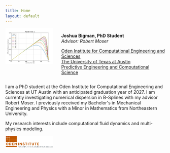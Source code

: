 ```yaml
---
title: Home
layout: default
---
```

<head>
  <script async src="https://www.googletagmanager.com/gtag/js?id=G-XGE87C912V"></script>
  <script>
    window.dataLayer = window.dataLayer || [];
    function gtag(){dataLayer.push(arguments);}
    gtag('js', new Date());
    gtag('config', 'G-XGE87C912V');
  </script>
</head>
<div id="twosided">
  <div id="left" style="float: left; max-width: 30%;border: 10px"> 
    <img src="images/myimage.jpg" />
  </div>
  <div id="right" style="float: right; width: 65%; vertical-align: middle;">
    <p> <b>Joshua Bigman, PhD Student</b><br> 
        <em>Advisor: Robert Moser</em></p>
    <p> <a href="https://oden.utexas.edu" target="blank">Oden Institute for Computational Engineering and Sciences</a><br>
    <a href="https://utexas.edu" target="blank">The University of Texas at Austin</a><br>
    <a href="https://pecos.oden.utexas.edu" target="blank">Predictive Engineering and Computational Science</a></p>
  </div>
</div>
<div id="clearer" style="clear: both"> </div>

I am a PhD student at the Oden Institute for Computational Engineering and Sciences at UT Austin with an anticipated graduation year of 2027. I am currently investigating numerical dispersion in B-Splines with my advisor Robert Moser. I previously received my Bachelor's in Mechanical Engineering and Physics with a Minor in Mathematics from Northeastern University.

My research interests include computational fluid dynamics and multi-physics modeling.

<footer>
  <div id="left" style="float: left; max-width: 30%;border: 10px"> 
    <img src="images/myfooter.jpg" />
  </div>
</footer>
